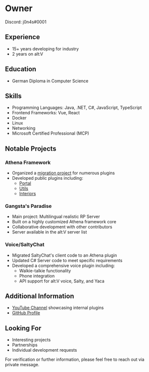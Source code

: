 # Owner

Discord: j0n4s#0001

## Experience
- 15+ years developing for industry
- 2 years on alt:V

## Education
- German Diploma in Computer Science

## Skills
- Programming Languages: Java, .NET, C#, JavaScript, TypeScript
- Frontend Frameworks: Vue, React
- Docker
- Linux
- Networking
- Microsoft Certified Professional (MCP)

## Notable Projects

### Athena Framework
- Organized a [migration project](https://github.com/users/jonasesser/projects/1/views/1) for numerous plugins
- Developed public plugins including:
  - [Portal](https://github.com/jonasesser/gp-portal)
  - [Utils](https://github.com/jonasesser/gp-athena-utils)
  - [Interiors](https://github.com/jonasesser/gp-interiors)

### Gangsta's Paradise
- Main project: Multilingual realistic RP Server
- Built on a highly customized Athena framework core
- Collaborative development with other contributors
- Server available in the alt:V server list

### Voice/SaltyChat
- Migrated SaltyChat's client code to an Athena plugin
- Updated C# Server code to meet specific requirements
- Developed a comprehensive voice plugin including:
  - Walkie-talkie functionality
  - Phone integration
  - API support for alt:V voice, Salty, and Yaca

## Additional Information
- [YouTube Channel](https://www.youtube.com/@JIOINIAIS) showcasing internal plugins
- [GitHub Profile](https://github.com/users/jonasesser)

## Looking For
- Interesting projects
- Partnerships
- Individual development requests

For verification or further information, please feel free to reach out via private message.
